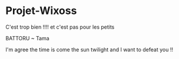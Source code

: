 Projet-Wixoss
=============

C'est trop bien !!!!
et c'est pas pour les petits

BATTORU ~ Tama

I'm agree the time is come the sun twilight and I want to defeat you !!
